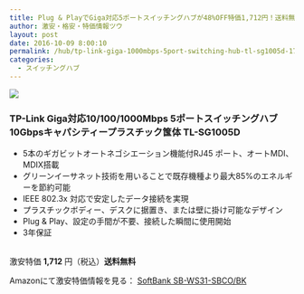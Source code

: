 ```yaml
---
title: Plug & PlayでGiga対応5ポートスイッチングハブが48%OFF特価1,712円！送料無料！
author: 激安・格安・特価情報ツウ
layout: post
date: 2016-10-09 8:00:10
permalink: /hub/tp-link-giga-1000mbps-5port-switching-hub-tl-sg1005d-1712-amazon.html
categories:
  - スイッチングハブ
---
```


<div class="img-bg2 img_L">
<a  href="https://www.amazon.co.jp/gp/product/B01BDABPYK/ref=as_li_qf_sp_asin_il?ie=UTF8&camp=247&creative=1211&creativeASIN=B01BDABPYK&linkCode=as2&tag=tokkajohotsu-22" target="_blank"><img border="0" src="http://ws-fe.amazon-adsystem.com/widgets/q?_encoding=UTF8&ASIN=B01BDABPYK&Format=_SL250_&ID=AsinImage&MarketPlace=JP&ServiceVersion=20070822&WS=1&tag=tokkajohotsu-22" ></a><img src="http://ir-jp.amazon-adsystem.com/e/ir?t=tokkajohotsu-22&l=as2&o=9&a=B01BDABPYK" width="1" height="1" border="0" alt="" style="border:none !important; margin:0px !important;" />
</div>

### TP-Link Giga対応10/100/1000Mbps 5ポートスイッチングハブ10Gbpsキャパシティープラスチック筺体 TL-SG1005D
<!--more-->

* 5本のギガビットオートネゴシエーション機能付RJ45 ポート、オートMDI、MDIX搭載
* グリーンイーサネット技術を用いることで既存機種より最大85%のエネルギーを節約可能
* IEEE 802.3x 対応で安定したデータ接続を実現
* プラスチックボディー、デスクに据置き、または壁に掛け可能なデザイン
* Plug & Play、設定の手間が不要、接続した瞬間に使用開始
* 3年保証

<br clear="all" />激安特価 <span class="tokka-price"><strong>1,712</strong></span> 円（税込）**送料無料**

Amazonにて激安特価情報を見る： <span class="fs150p"><a href="https://www.amazon.co.jp/gp/product/B01BDABPYK/ref=as_li_qf_sp_asin_il?ie=UTF8&camp=247&creative=1211&creativeASIN=B01BDABPYK&linkCode=as2&tag=tokkajohotsu-22" target="_blank">SoftBank SB-WS31-SBCO/BK</a></span>
